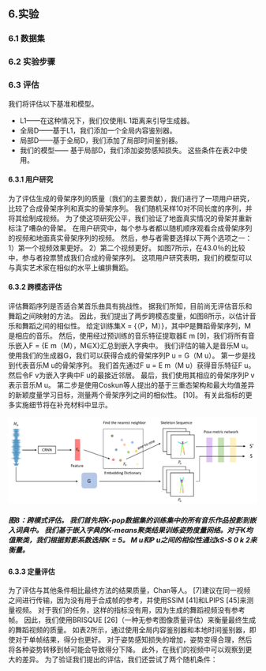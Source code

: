 ## 6.实验

### 6.1 数据集

### 6.2 实验步骤

### 6.3 评估

我们将评估以下基准和模型。

- L1——在这种情况下，我们仅使用L 1距离来引导生成器。
- 全局D——基于L1，我们添加一个全局内容鉴别器。
- 局部D——基于全局D，我们添加了局部时间鉴别器。
- 我们的模型—— 基于局部D，我们添加姿势感知损失。 这些条件在表2中使用。

#### 6.3.1 用户研究

为了评估生成的骨架序列的质量（我们的主要贡献），我们进行了一项用户研究，比较了合成骨架序列和真实的骨架序列。 我们随机采样10对不同长度的序列，并将其绘制成视频。
为了使这项研究公平，我们验证了地面真实情况的骨架并重新标注了嘈杂的骨架。 在用户研究中，每个参与者都以随机顺序观看合成骨架序列的视频和地面真实骨架序列的视频。 然后，参与者需要选择以下两个选项之一：1）第一个视频效果更好。  2）第二个视频更好。 如图7所示，在43.0％的比较中，参与者投票赞成我们合成的骨架序列。 这项用户研究表明，我们的模型可以与真实艺术家在相似的水平上编排舞蹈。

#### 6.3.2 跨模态评估

评估舞蹈序列是否适合某首乐曲具有挑战性。 据我们所知，目前尚无评估音乐和舞蹈之间映射的方法。 因此，我们提出了两步跨模态度量，如图8所示，以估计音乐和舞蹈之间的相似性。
给定训练集X = {（P，M）}，其中P是舞蹈骨架序列，M是相应的音乐。 然后，使用经过预训练的音乐特征提取器E m [9]，我们将所有音乐嵌入F = {E m（M），M∈X}汇总到嵌入字典中。
我们评估的输入是音乐M u。 使用我们的生成器G，我们可以获得合成的骨架序列P u = G（M u）。 第一步是找到代表音乐M u的骨架序列。 我们首先通过F u = E m（M u）获得音乐特征F u。 然后令F v为嵌入字典中F u的最接近邻居。 最后，我们使用其相应的骨架序列P v表示音乐M u。 第二步是使用Coskun等人提出的基于三重态架构和最大均值差异的新颖度量学习目标，测量两个骨架序列之间的相似性。  [10]。 有关此指标的更多实施细节将在补充材料中显示。

![img](图8.png)

##### 图8：跨模式评估。 我们首先将K-pop数据集的训练集中的所有音乐作品投影到嵌入词典中。 我们基于嵌入字典的K-means聚类结果训练姿势度量网络。对于K均值聚类，我们根据剪影系数选择K = 5。  M u和P u之间的相似性通过kS-S 0 k 2来衡量。

#### 6.3.3 定量评估

为了评估与其他条件相比最终方法的结果质量，Chan等人。  [7]建议在同一视频之间进行传输，因为没有用于合成帧的参考，并使用SSIM [41]和LPIPS [45]来测量视频。 对于我们的任务，这样的指标没有用，因为生成的舞蹈视频没有参考帧。 因此，我们使用BRISQUE [26]（一种无参考图像质量评估）来衡量最终生成的舞蹈视频的质量。
如表2所示，通过使用全局内容鉴别器和本地时间鉴别器，即使对于单帧结果，得分也更好。 对于姿势感知损失的增加，姿势变得合理，然后将各种姿势转移到帧可能会导致得分下降。 此外，在我们的视频中可以观察到更大的差异。 为了验证我们提出的评估，我们还尝试了两个随机条件：

































